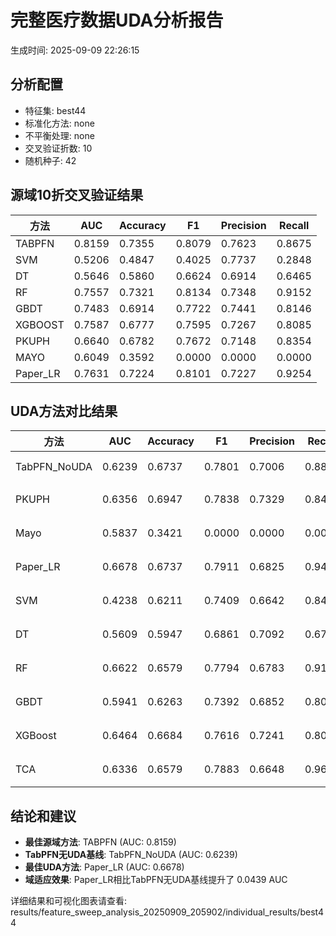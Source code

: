 # 完整医疗数据UDA分析报告

生成时间: 2025-09-09 22:26:15

## 分析配置

- 特征集: best44
- 标准化方法: none
- 不平衡处理: none
- 交叉验证折数: 10
- 随机种子: 42

## 源域10折交叉验证结果

| 方法 | AUC | Accuracy | F1 | Precision | Recall |
|------|-----|----------|----|-----------| -------|
| TABPFN | 0.8159 | 0.7355 | 0.8079 | 0.7623 | 0.8675 |
| SVM | 0.5206 | 0.4847 | 0.4025 | 0.7737 | 0.2848 |
| DT | 0.5646 | 0.5860 | 0.6624 | 0.6914 | 0.6465 |
| RF | 0.7557 | 0.7321 | 0.8134 | 0.7348 | 0.9152 |
| GBDT | 0.7483 | 0.6914 | 0.7722 | 0.7441 | 0.8146 |
| XGBOOST | 0.7587 | 0.6777 | 0.7595 | 0.7267 | 0.8085 |
| PKUPH | 0.6640 | 0.6782 | 0.7672 | 0.7148 | 0.8354 |
| MAYO | 0.6049 | 0.3592 | 0.0000 | 0.0000 | 0.0000 |
| Paper_LR | 0.7631 | 0.7224 | 0.8101 | 0.7227 | 0.9254 |

## UDA方法对比结果

| 方法 | AUC | Accuracy | F1 | Precision | Recall | 类型 |
|------|-----|----------|----|-----------| -------|------|
| TabPFN_NoUDA | 0.6239 | 0.6737 | 0.7801 | 0.7006 | 0.8800 | TabPFN基线 |
| PKUPH | 0.6356 | 0.6947 | 0.7838 | 0.7329 | 0.8474 | 传统基线 |
| Mayo | 0.5837 | 0.3421 | 0.0000 | 0.0000 | 0.0000 | 传统基线 |
| Paper_LR | 0.6678 | 0.6737 | 0.7911 | 0.6825 | 0.9429 | 传统基线 |
| SVM | 0.4238 | 0.6211 | 0.7409 | 0.6642 | 0.8474 | 机器学习基线 |
| DT | 0.5609 | 0.5947 | 0.6861 | 0.7092 | 0.6718 | 机器学习基线 |
| RF | 0.6622 | 0.6579 | 0.7794 | 0.6783 | 0.9186 | 机器学习基线 |
| GBDT | 0.5941 | 0.6263 | 0.7392 | 0.6852 | 0.8083 | 机器学习基线 |
| XGBoost | 0.6464 | 0.6684 | 0.7616 | 0.7241 | 0.8077 | 机器学习基线 |
| TCA | 0.6336 | 0.6579 | 0.7883 | 0.6648 | 0.9680 | UDA方法 |

## 结论和建议

- **最佳源域方法**: TABPFN (AUC: 0.8159)
- **TabPFN无UDA基线**: TabPFN_NoUDA (AUC: 0.6239)
- **最佳UDA方法**: Paper_LR (AUC: 0.6678)
- **域适应效果**: Paper_LR相比TabPFN无UDA基线提升了 0.0439 AUC

详细结果和可视化图表请查看: results/feature_sweep_analysis_20250909_205902/individual_results/best44
